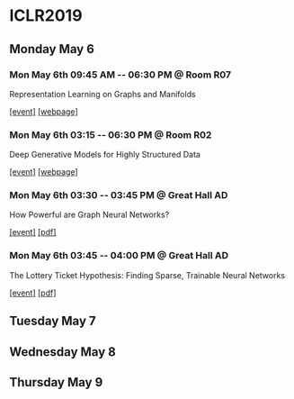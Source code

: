 # ICLR2019 #

## Monday May 6 ##

### Mon May 6th 09:45 AM -- 06:30 PM @ Room R07

Representation Learning on Graphs and Manifolds

[[event]](https://iclr.cc/Conferences/2019/Schedule?showEvent=631) [[webpage]](https://rlgm.github.io/) 



### Mon May 6th 03:15 -- 06:30 PM @ Room R02

Deep Generative Models for Highly Structured Data

[[event]](https://iclr.cc/Conferences/2019/Schedule?showEvent=629) [[webpage]](https://deep-gen-struct.github.io/) 



### Mon May 6th 03:30 -- 03:45 PM @ Great Hall AD

How Powerful are Graph Neural Networks?

[[event]](https://iclr.cc/Conferences/2019/Schedule?showEvent=1155) [[pdf]](https://openreview.net/forum?id=ryGs6iA5Km) 



### Mon May 6th 03:45 -- 04:00 PM @ Great Hall AD

The Lottery Ticket Hypothesis: Finding Sparse, Trainable Neural Networks

[[event]](https://iclr.cc/Conferences/2019/Schedule?showEvent=1156) [[pdf]](https://openreview.net/forum?id=rJl-b3RcF7) 



## Tuesday May 7 ##

## Wednesday May 8 ##

## Thursday May 9 ##

